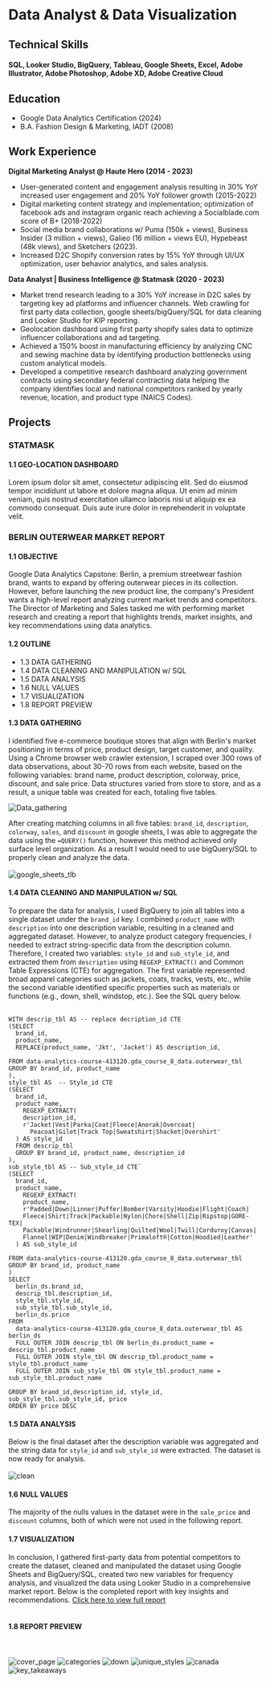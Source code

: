 # Data Analyst & Data Visualization

## Technical Skills
#### SQL, Looker Studio, BigQuery, Tableau, Google Sheets, Excel, Adobe Illustrator, Adobe Photoshop, Adobe XD, Adobe Creative Cloud

## Education
- Google Data Analytics Certification (2024)
- B.A. Fashion Design & Marketing, IADT (2008)

## Work Experience
**Digital Marketing Analyst @ Haute Hero (2014 - 2023)**
- User-generated content and engagement analysis resulting in 30% YoY increased user engagement and 20% YoY follower growth (2015-2022)
- Digital marketing content strategy and implementation; optimization of facebook ads and instagram organic reach achieving a Socialblade.com score of B+ (2018-2022)
- Social media brand collaborations w/ Puma (150k + views), Business Insider (3 million + views), Galieo (16 million + views EU), Hypebeast (48k views), and Sketchers (2023).
- Increased D2C Shopify conversion rates by 15% YoY through UI/UX optimization, user behavior analytics, and sales analysis.

**Data Analyst | Business Intelligence @ Statmask (2020 - 2023)**
- Market trend research leading to a 30% YoY increase in D2C sales by targeting key ad platforms and influencer channels. Web crawling for first party data collection, google sheets/bigQuery/SQL for data cleaning and Looker Studio for KIP reporting.
- Geolocation dashboard using first party shopify sales data to optimize influencer collaborations and ad targeting. 
- Achieved a 150% boost in manufacturing efficiency by analyzing CNC and sewing machine data by identifying production bottlenecks using custom analytical models. 
- Developed a competitive research dashboard analyzing government contracts using secondary federal contracting data helping the company identifies local and national competitors ranked by yearly revenue, location, and product type (NAICS Codes). 

## Projects
### STATMASK

#### 1.1 GEO-LOCATION DASHBOARD
Lorem ipsum dolor sit amet, consectetur adipiscing elit. Sed do eiusmod tempor incididunt ut labore et dolore magna aliqua. Ut enim ad minim veniam, quis nostrud exercitation ullamco laboris nisi ut aliquip ex ea commodo consequat. Duis aute irure dolor in reprehenderit in voluptate velit.


### BERLIN OUTERWEAR MARKET REPORT

#### 1.1 OBJECTIVE
Google Data Analytics Capstone: Berlin, a premium streetwear fashion brand, wants to expand by offering outerwear pieces in its collection. However, before launching the new product line, the company's President wants a high-level report analyzing current market trends and competitors. The Director of Marketing and Sales tasked me with performing market research and creating a report that highlights trends, market insights, and key recommendations using data analytics.

#### 1.2 OUTLINE

- 1.3 DATA GATHERING
- 1.4 DATA CLEANING AND MANIPULATION w/ SQL
- 1.5 DATA ANALYSIS
- 1.6 NULL VALUES
- 1.7 VISUALIZATION
- 1.8 REPORT PREVIEW

#### 1.3 DATA GATHERING
I identified five e-commerce boutique stores that align with Berlin's market positioning in terms of price, product design, target customer, and quality. Using a Chrome browser web crawler extension, I scraped over 300 rows of data observations, about 30-70 rows from each website, based on the following variables: brand name, product description, colorway, price, discount, and sale price. Data structures varied from store to store, and as a result, a unique table was created for each, totaling five tables.

![Data_gathering](assets/img/portfolio/capstone/data_gathering.png)

After creating matching columns in all five tables: ```brand_id```, ```description```, ```colorway```, ```sales```, and ```discount``` in google sheets, I was able to aggregate the data using the ```=QUERY()``` function, however this method achieved only surface level organization. As a result I would need to use bigQuery/SQL to properly clean and analyze the data.
<br><br>
![google_sheets_tlb](assets/img/portfolio/capstone/google_sheets_tlbs.png)

#### 1.4 DATA CLEANING AND MANIPULATION w/ SQL

To prepare the data for analysis, I used BigQuery to join all tables into a single dataset under the ```brand_id``` key. I combined ```product_name``` with ```description``` into one description variable, resulting in a cleaned and aggregated dataset. However, to analyze product category frequencies, I needed to extract string-specific data from the description column. Therefore, I created two variables: ```style_id``` and ```sub_style_id```, and extracted them from ```description``` using ```REGEXP_EXTRACT()``` and Common Table Expressions (CTE) for aggregation. The first variable represented broad apparel categories such as jackets, coats, tracks, vests, etc., while the second variable identified specific properties such as materials or functions (e.g., down, shell, windstop, etc.). See the SQL query below.
<br><br>
```
WITH descrip_tbl AS -- replace decription_id CTE
(SELECT
  brand_id,
  product_name,
  REPLACE(product_name, 'Jkt', 'Jacket') AS description_id,
  
FROM data-analytics-course-413120.gda_course_8_data.outerwear_tbl
GROUP BY brand_id, product_name
),
style_tbl AS  -- Style_id CTE
(SELECT
  brand_id,
  product_name,
    REGEXP_EXTRACT(
    description_id,
    r'Jacket|Vest|Parka|Coat|Fleece|Anorak|Overcoat|
      Peacoat|Gilet|Track Top|Sweatshirt|Shacket|Overshirt'
  ) AS style_id
  FROM descrip_tbl
  GROUP BY brand_id, product_name, description_id
),
sub_style_tbl AS -- Sub_style_id CTE`
(SELECT
  brand_id,
  product_name,
    REGEXP_EXTRACT(
    product_name,
    r'Padded|Down|Linner|Puffer|Bomber|Varsity|Hoodie|Flight|Coach|
    Fleece|Shirt|Track|Packable|Nylon|Chore|Shell|Zip|Ripstop|GORE-TEX|
    Packable|Windrunner|Shearling|Quilted|Wool|Twill|Corduroy|Canvas|
    Flannel|WIP|Denim|Windbreaker|Primaloft®|Cotton|Hoodied|Leather'
  ) AS sub_style_id

FROM data-analytics-course-413120.gda_course_8_data.outerwear_tbl
GROUP BY brand_id, product_name
)
SELECT 
  berlin_ds.brand_id,
  descrip_tbl.description_id,
  style_tbl.style_id,
  sub_style_tbl.sub_style_id,
  berlin_ds.price  
FROM 
  data-analytics-course-413120.gda_course_8_data.outerwear_tbl AS berlin_ds 
  FULL OUTER JOIN descrip_tbl ON berlin_ds.product_name = descrip_tbl.product_name
  FULL OUTER JOIN style_tbl ON descrip_tbl.product_name = style_tbl.product_name
  FULL OUTER JOIN sub_style_tbl ON style_tbl.product_name = sub_style_tbl.product_name

GROUP BY brand_id,description_id, style_id, sub_style_tbl.sub_style_id, price
ORDER BY price DESC
```
#### 1.5 DATA ANALYSIS
Below is the final dataset after the description variable was aggregated and the string data for ```style_id``` and ```sub_style_id``` were extracted. The dataset is now ready for analysis.
<br><br>
![clean](assets/img/portfolio/capstone/cleaned_data.png)

#### 1.6 NULL VALUES
The majority of the nulls values in the dataset were in the ```sale_price``` and ```discount``` columns, both of which were not used in the following report.

#### 1.7 VISUALIZATION
In conclusion, I gathered first-party data from potential competitors to create the dataset, cleaned and manipulated the dataset using Google Sheets and BigQuery/SQL, created two new variables for frequency analysis, and visualized the data using Looker Studio in a comprehensive market report. Below is the completed report with key insights and recommendations. [Click here to view full report](https://lookerstudio.google.com/reporting/b7b2a1d2-341f-4405-9743-5b4390291fa3)
<br><br>
#### 1.8 REPORT PREVIEW
<br><br>
![cover_page](assets/img/portfolio/capstone/cover_page_16x9.png)
![categories](assets/img/portfolio/capstone/categories_16x9.png)
![down](assets/img/portfolio/capstone/down_16x9.png)
![unique_styles](assets/img/portfolio/capstone/unique_styles_16x9.png)
![canada](assets/img/portfolio/capstone/canada_goose_16x9.png)
![key_takeaways](assets/img/portfolio/capstone/key_takeaways_16x9.png)






